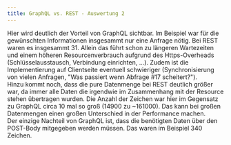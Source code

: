 ```yaml
---
title: GraphQL vs. REST - Auswertung 2
---
```


Hier wird deutlich der Vorteil von GraphQL sichtbar. Im Beispiel war für die gewünschten Informationen insgesammt nur eine Anfrage nötig. Bei REST waren es insgesammt 31\. Allein das führt schon zu längeren Wartezeiten und einem höheren Resourcenverbrauch aufgrund des Https-Overheads (Schlüsselausstausch, Verbindung einrichten, ...). Zudem ist die Implementierung auf Clientseite eventuell schwieriger (Synchronisierung von vielen Anfragen, \"Was passiert wenn Abfrage \#17 scheitert?\").<br>
Hinzu kommt noch, dass die pure Datenmenge bei REST deutlich größer war, da immer alle Daten die irgendwie im Zusammenhang mit der Resource stehen übertragen wurden. Die Anzahl der Zeichen war hier im Gegensatz zu GraphQL circa 10 mal so groß (14900 zu ~161000). Das kann bei großen Datenmengen einen großen Unterschied in der Performance machen.  
Der einzige Nachteil von GraphQL ist, dass die benötigten Daten über den POST-Body mitgegeben werden müssen. Das waren im Beispiel 340 Zeichen.
